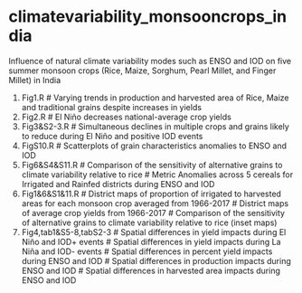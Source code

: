 # climatevariability_monsooncrops_india
Influence of natural climate variability modes such as ENSO and IOD on five summer monsoon crops (Rice, Maize, Sorghum, Pearl Millet, and Finger Millet) in India

1. Fig1.R # Varying trends in production and harvested area of Rice, Maize and traditional grains despite increases in yields
2. Fig2.R # El Niño decreases national-average crop yields
3. Fig3&S2-3.R # Simultaneous declines in multiple crops and grains likely to reduce during El Niño and positive IOD events
4. FigS10.R # Scatterplots of grain characteristics anomalies to ENSO and IOD
5. Fig6&S4&S11.R # Comparison of the sensitivity of alternative grains to climate variability relative to rice # Metric Anomalies across 5 cereals for Irrigated and Rainfed districts during ENSO and IOD
6. Fig1&6&S1&11.R # District maps of proportion of irrigated to harvested areas for each monsoon crop averaged from 1966-2017 # District maps of average crop yields from 1966-2017 # Comparison of the sensitivity of alternative grains to climate variability relative to rice (inset maps)
7. Fig4,tab1&S5-8,tabS2-3 # Spatial differences in yield impacts during El Niño and IOD+ events # Spatial differences in yield impacts during La Niña and IOD- events # Spatial differences in percent yield impacts during ENSO and IOD # Spatial differences in production impacts during ENSO and IOD # Spatial differences in harvested area impacts during ENSO and IOD

